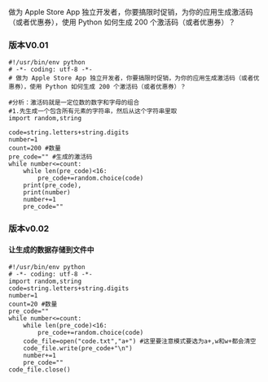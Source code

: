 做为 Apple Store App 独立开发者，你要搞限时促销，为你的应用生成激活码（或者优惠券），使用 Python 如何生成 200 个激活码（或者优惠券）？
### 版本V0.01
```
#!/usr/bin/env python
# -*- coding: utf-8 -*-
# 做为 Apple Store App 独立开发者，你要搞限时促销，为你的应用生成激活码（或者优惠券），使用 Python 如何生成 200 个激活码（或者优惠券）？

#分析：激活码就是一定位数的数字和字母的组合
#1.先生成一个包含所有元素的字符串，然后从这个字符串里取
import random,string

code=string.letters+string.digits
number=1
count=200 #数量
pre_code="" #生成的激活码
while number<=count:
	while len(pre_code)<16:
		pre_code+=random.choice(code)
	print(pre_code),
	print(number)
	number+=1
	pre_code=""
  ```

### 版本v0.02
#### 让生成的数据存储到文件中
```
#!/usr/bin/env python
# -*- coding: utf-8 -*-
import random,string
code=string.letters+string.digits
number=1
count=20 #数量
pre_code=""
while number<=count:
	while len(pre_code)<16:
		pre_code+=random.choice(code)
	code_file=open("code.txt","a+") #这里要注意模式要选为a+,w和w+都会清空	
	code_file.write(pre_code+"\n")
	number+=1
	pre_code=""
code_file.close()
```

